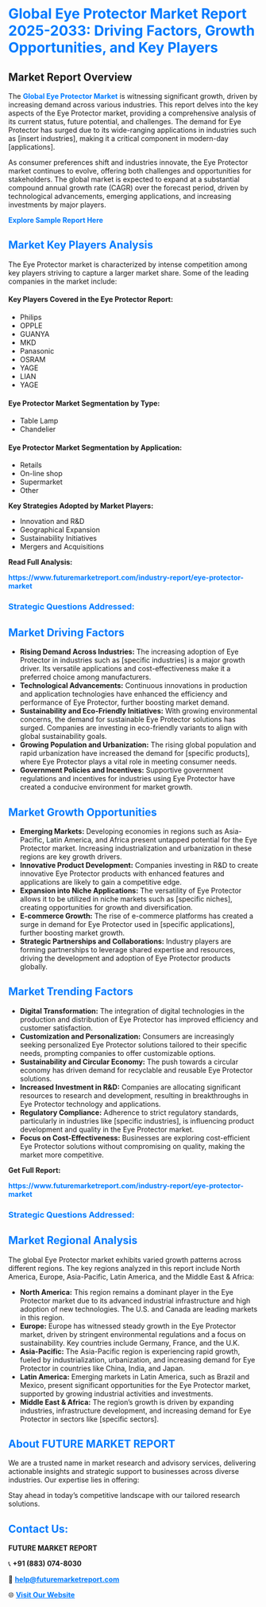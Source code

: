<h1 style="color: #007BFF;">Global Eye Protector Market Report 2025-2033: Driving Factors, Growth Opportunities, and Key Players</h1>

<section id="overview">
<h2>Market Report Overview</h2>
<p>The <a href="https://www.futuremarketreport.com/industry-report/eye-protector-market" style="color: #007BFF; text-decoration: none;"><strong>Global Eye Protector Market</strong></a> is witnessing significant growth, driven by increasing demand across various industries. This report delves into the key aspects of the Eye Protector market, providing a comprehensive analysis of its current status, future potential, and challenges. The demand for Eye Protector has surged due to its wide-ranging applications in industries such as [insert industries], making it a critical component in modern-day [applications].</p>
<p>As consumer preferences shift and industries innovate, the Eye Protector market continues to evolve, offering both challenges and opportunities for stakeholders. The global market is expected to expand at a substantial compound annual growth rate (CAGR) over the forecast period, driven by technological advancements, emerging applications, and increasing investments by major players.</p>
</section>

<section id="overview">
<p><a href="https://www.futuremarketreport.com/request-sample/reportId=84560" style="color: #007BFF; text-decoration: none;"><strong>Explore Sample Report Here</strong></a></p>
</section>

<section id="key-players">
<h2 style="color: #007BFF;">Market Key Players Analysis</h2>
<p>The Eye Protector market is characterized by intense competition among key players striving to capture a larger market share. Some of the leading companies in the market include:</p>
<h4>Key Players Covered in the Eye Protector Report:</h4>
<ul><li>Philips</li><li>OPPLE</li><li>GUANYA</li><li>MKD</li><li>Panasonic</li><li>OSRAM</li><li>YAGE</li><li>LIAN</li><li>YAGE</li></ul>
<h4>Eye Protector Market Segmentation by Type:</h4>
<ul><li>Table Lamp</li><li>Chandelier</li></ul>

<h4>Eye Protector Market Segmentation by Application:</h4>
<ul><li>Retails</li><li>On-line shop</li><li>Supermarket</li><li>Other</li></ul>
<p><strong>Key Strategies Adopted by Market Players:</strong></p>
<ul>
<li>Innovation and R&D</li>
<li>Geographical Expansion</li>
<li>Sustainability Initiatives</li>
<li>Mergers and Acquisitions</li>
</ul>
</section>

<section>
<p><strong>Read Full Analysis: </strong></p><a href="https://www.futuremarketreport.com/industry-report/eye-protector-market" style="color: #007BFF; text-decoration: none;"><strong>https://www.futuremarketreport.com/industry-report/eye-protector-market</strong></a>
<h3 style="color: #007BFF;">Strategic Questions Addressed:</h3>
</section>

<section id="driving-factors">
<h2 style="color: #007BFF;">Market Driving Factors</h2>
<ul>
<li><strong>Rising Demand Across Industries:</strong> The increasing adoption of Eye Protector in industries such as [specific industries] is a major growth driver. Its versatile applications and cost-effectiveness make it a preferred choice among manufacturers.</li>
<li><strong>Technological Advancements:</strong> Continuous innovations in production and application technologies have enhanced the efficiency and performance of Eye Protector, further boosting market demand.</li>
<li><strong>Sustainability and Eco-Friendly Initiatives:</strong> With growing environmental concerns, the demand for sustainable Eye Protector solutions has surged. Companies are investing in eco-friendly variants to align with global sustainability goals.</li>
<li><strong>Growing Population and Urbanization:</strong> The rising global population and rapid urbanization have increased the demand for [specific products], where Eye Protector plays a vital role in meeting consumer needs.</li>
<li><strong>Government Policies and Incentives:</strong> Supportive government regulations and incentives for industries using Eye Protector have created a conducive environment for market growth.</li>
</ul>
</section>

<section id="growth-opportunities">
<h2 style="color: #007BFF;">Market Growth Opportunities</h2>
<ul>
<li><strong>Emerging Markets:</strong> Developing economies in regions such as Asia-Pacific, Latin America, and Africa present untapped potential for the Eye Protector market. Increasing industrialization and urbanization in these regions are key growth drivers.</li>
<li><strong>Innovative Product Development:</strong> Companies investing in R&D to create innovative Eye Protector products with enhanced features and applications are likely to gain a competitive edge.</li>
<li><strong>Expansion into Niche Applications:</strong> The versatility of Eye Protector allows it to be utilized in niche markets such as [specific niches], creating opportunities for growth and diversification.</li>
<li><strong>E-commerce Growth:</strong> The rise of e-commerce platforms has created a surge in demand for Eye Protector used in [specific applications], further boosting market growth.</li>
<li><strong>Strategic Partnerships and Collaborations:</strong> Industry players are forming partnerships to leverage shared expertise and resources, driving the development and adoption of Eye Protector products globally.</li>
</ul>
</section>

<section id="trending-factors">
<h2 style="color: #007BFF;">Market Trending Factors</h2>
<ul>
<li><strong>Digital Transformation:</strong> The integration of digital technologies in the production and distribution of Eye Protector has improved efficiency and customer satisfaction.</li>
<li><strong>Customization and Personalization:</strong> Consumers are increasingly seeking personalized Eye Protector solutions tailored to their specific needs, prompting companies to offer customizable options.</li>
<li><strong>Sustainability and Circular Economy:</strong> The push towards a circular economy has driven demand for recyclable and reusable Eye Protector solutions.</li>
<li><strong>Increased Investment in R&D:</strong> Companies are allocating significant resources to research and development, resulting in breakthroughs in Eye Protector technology and applications.</li>
<li><strong>Regulatory Compliance:</strong> Adherence to strict regulatory standards, particularly in industries like [specific industries], is influencing product development and quality in the Eye Protector market.</li>
<li><strong>Focus on Cost-Effectiveness:</strong> Businesses are exploring cost-efficient Eye Protector solutions without compromising on quality, making the market more competitive.</li>
</ul>
</section>

<section>
<p><strong>Get Full Report: </strong></p><a href="https://www.futuremarketreport.com/industry-report/eye-protector-market" style="color: #007BFF; text-decoration: none;"><strong>https://www.futuremarketreport.com/industry-report/eye-protector-market</strong></a>
<h3 style="color: #007BFF;">Strategic Questions Addressed:</h3>
</section>


<section id="regional-analysis">
<h2 style="color: #007BFF;">Market Regional Analysis</h2>
<p>The global Eye Protector market exhibits varied growth patterns across different regions. The key regions analyzed in this report include North America, Europe, Asia-Pacific, Latin America, and the Middle East & Africa:</p>
<ul>
<li><strong>North America:</strong> This region remains a dominant player in the Eye Protector market due to its advanced industrial infrastructure and high adoption of new technologies. The U.S. and Canada are leading markets in this region.</li>
<li><strong>Europe:</strong> Europe has witnessed steady growth in the Eye Protector market, driven by stringent environmental regulations and a focus on sustainability. Key countries include Germany, France, and the U.K.</li>
<li><strong>Asia-Pacific:</strong> The Asia-Pacific region is experiencing rapid growth, fueled by industrialization, urbanization, and increasing demand for Eye Protector in countries like China, India, and Japan.</li>
<li><strong>Latin America:</strong> Emerging markets in Latin America, such as Brazil and Mexico, present significant opportunities for the Eye Protector market, supported by growing industrial activities and investments.</li>
<li><strong>Middle East & Africa:</strong> The region’s growth is driven by expanding industries, infrastructure development, and increasing demand for Eye Protector in sectors like [specific sectors].</li>
</ul>
</section>

<footer>
<h2 style="color: #007BFF;">About FUTURE MARKET REPORT</h2>
<p>We are a trusted name in market research and advisory services, delivering actionable insights and strategic support to businesses across diverse industries. Our expertise lies in offering:</p>

<p>Stay ahead in today’s competitive landscape with our tailored research solutions.</p>

<h2 style="color: #007BFF;">Contact Us:</h2>
<p><strong>FUTURE MARKET REPORT</strong></p>
<p>📞 <strong>+91 (883) 074-8030</strong></p>
<p>📧 <strong><a href="mailto:help@futuremarketreport.com" style="color: #007BFF;">help@futuremarketreport.com</a></strong></p>
<p>🌐 <strong><a href="https://www.futuremarketreport.com/" style="color: #007BFF;">Visit Our Website</a></strong></p>
</footer>